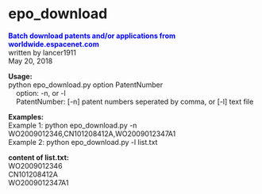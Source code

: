 # epo_download
<b><font color="blue">Batch download patents and/or applications from worldwide.espacenet.com</font></b><br>
written by lancer1911<br>
May 20, 2018

<b>Usage:</b><br>
python epo_download.py option PatentNumber<br>
&nbsp;&nbsp;&nbsp;&nbsp;option: -n, or -l<br>
&nbsp;&nbsp;&nbsp;&nbsp;PatentNumber: [-n] patent numbers seperated by comma, or [-l] text file

<b>Examples:</b><br>
Example 1: python epo_download.py -n WO2009012346,CN101208412A,WO2009012347A1<br>
Example 2: python epo_download.py -l list.txt

<b>content of list.txt:</b><br>
WO2009012346<br>
CN101208412A<br>
WO2009012347A1<br>
